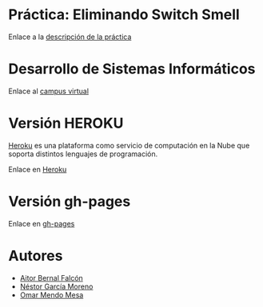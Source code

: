 # Práctica: Eliminando Switch Smell
Enlace a la [descripción de la práctica](https://casianorodriguezleon.gitbooks.io/ull-esit-1617/content/practicas/practicanoswitchsmell.html)

# Desarrollo de Sistemas Informáticos
Enlace al [campus virtual](https://campusvirtual.ull.es/1617/course/view.php?id=1136)

# Versión HEROKU
[Heroku](https://devcenter.heroku.com/categories/learning) es una plataforma como servicio de computación en la Nube que soporta distintos lenguajes de programación.

Enlace en [Heroku](https://switchsmellv3.herokuapp.com/login)

# Versión gh-pages

Enlace en [gh-pages](https://ull-esit-dsi-1617.github.io/eliminando-switch-smell-aitor-nestor-omar-35l2v3/)


# Autores
* [Aitor Bernal Falcón](https://chinegua.github.io/)
* [Néstor García Moreno](https://nestor-gm.github.io/)
* [Omar Mendo Mesa](https://ozzrocker95.github.io/)
